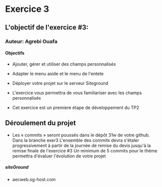 # Exercice 3 
## L'objectif de l'exercice #3:
### Auteur: Agrebi Ouafa
#### Objectifs

- Ajouter, gérer et utiliser des champs personnalisés

- Adapter le menu aside et le menu de l'entete

- Déployer votre projet sur le serveur Siteground

- L'exercice vous permettra de vous familiariser avec les champs personnalisés

- Cet exercice est un premiere étape de développement du TP2

## Déroulement du projet
- Les « commits » seront poussés dans le dépôt 31w de votre github. Dans la branche exer3 L'ensemble des commits devra s'étaler progressivement à partir de la journée de remise du devis jusqu'à la remise finale de l'exercice #3 Un minimum de 5 commits pour le thème permettra d'évaluer l'évolution de votre projet

##### siteGround 
- aecweb.sg-host.com
